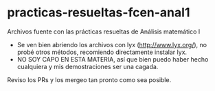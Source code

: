 practicas-resueltas-fcen-anal1
==============================

Archivos fuente con las prácticas resueltas de Análisis matemático I

- Se ven bien abriendo los archivos con lyx (http://www.lyx.org/), no probé otros métodos, recomiendo directamente instalar lyx.
- NO SOY CAPO EN ESTA MATERIA, así que bien puedo haber hecho cualquiera y mis demostraciones ser una cagada.

Reviso los PRs y los mergeo tan pronto como sea posible.
